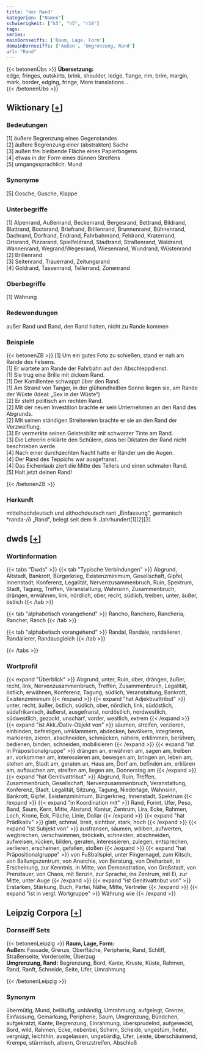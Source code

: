 ```yaml
---
title: "der Rand"
kategorien: ["Nomen"]
schwierigkeit: ["k5", "h5", "r10"]
tags:
series:
mainDornseiffs: ['Raum, Lage, Form']
domainDornseiffs: ['Außen', 'Umgrenzung, Rand']
url: "Rand"
---
```


{{< betonenÜbs >}}
**Übersetzung:**  
edge, fringes, outskirts, brink, shoulder, ledge, flange, rim, brim, margin, mark, border, edging, fringe, More translations...  
{{< /betonenÜbs >}}

## Wiktionary [[+](https://de.wiktionary.org/wiki/Rand)]

### Bedeutungen
[1] äußere Begrenzung eines Gegenstandes  
[2] äußere Begrenzung einer (abstrakten) Sache  
[3] außen frei bleibende Fläche eines Papierbogens  
[4] etwas in der Form eines dünnen Streifens  
[5] umgangssprachlich: Mund  

### Synonyme
[5] Gosche, Gusche, Klappe  

### Unterbegriffe
[1] Alpenrand, Außenrand, Beckenrand, Bergesrand, Bettrand, Bildrand, Blattrand, Bootsrand, Briefrand, Brillenrand, Brunnenrand, Bühnenrand, Dachrand, Dorfrand, Endrand, Fahrbahnrand, Feldrand, Kraterrand, Ortsrand, Pizzarand, Spielfeldrand, Stadtrand, Straßenrand, Waldrand, Wannenrand, Wegrand/Wegesrand, Wiesenrand, Wundrand, Wüstenrand  
[2] Brillenrand  
[3] Seitenrand, Trauerrand, Zeitungsrand  
[4] Goldrand, Tassenrand, Tellerrand, Zonenrand  

### Oberbegriffe
[1] Währung  

### Redewendungen
außer Rand und Band, den Rand halten, nicht zu Rande kommen  

### Beispiele
{{< betonenZB >}}
[1] Um ein gutes Foto zu schießen, stand er nah am Rande des Felsens.  
[1] Er wartete am Rande der Fahrbahn auf den Abschleppdienst.  
[1] Sie trug eine Brille mit dickem Rand.  
[1] Der Kamillentee schwappt über den Rand.  
[1] Am Strand von Tanger, in der glühendheißen Sonne liegen sie, am Rande der Wüste (Ideal: „Sex in der Wüste“)  
[2] Er steht politisch am rechten Rand.  
[2] Mit der neuen Investition brachte er sein Unternehmen an den Rand des Abgrunds.  
[2] Mit seinen ständigen Streitereien brachte er sie an den Rand der Verzweiflung.  
[3] Er vermerkte seinen Geistesblitz mit schwarzer Tinte am Rand.  
[3] Die Lehrerin erklärte den Schülern, dass bei Diktaten der Rand nicht beschrieben werde.  
[4] Nach einer durchzechten Nacht hatte er Ränder um die Augen.  
[4] Der Rand des Teppichs war ausgefranst.  
[4] Das Eichenlaub ziert die Mitte des Tellers und einen schmalen Rand.  
[5] Halt jetzt deinen Rand!  

{{< /betonenZB >}}
### Herkunft
mittelhochdeutsch und althochdeutsch rant „Einfassung“, germanisch *randa-/ō „Rand“, belegt seit dem 9. Jahrhundert[1][2][3]  



## dwds [[+](https://www.dwds.de/wb/Rand)]

### Wortinformation
{{< tabs "Dwds" >}}
{{< tab "Typische Verbindungen" >}}
Abgrund, Altstadt, Bankrott, Bürgerkrieg, Existenzminimum, Gesellschaft, Gipfel, Innenstadt, Konferenz, Legalität, Nervenzusammenbruch, Ruin, Spektrum, Stadt, Tagung, Treffen, Veranstaltung, Wahnsinn, Zusammenbruch, drängen, erwähnen, link, nördlich, ober, recht, südlich, treiben, unter, äußer, östlich
{{< /tab >}}

{{< tab "alphabetisch vorangehend" >}}
Rancho, Ranchero, Rancheria, Rancher, Ranch
{{< /tab >}}

{{< tab "alphabetisch vorangehend" >}}
Randal, Randale, randalieren, Randalierer, Randausgleich
{{< /tab >}}

{{< /tabs >}}

### Wortprofil
{{< expand "Überblick" >}} Abgrund, unter, Ruin, ober, drängen, äußer, recht, link, Nervenzusammenbruch, Treffen, Zusammenbruch, Legalität, östlich, erwähnen, Konferenz, Tagung, südlich, Veranstaltung, Bankrott, Existenzminimum {{< /expand >}}
{{< expand "hat Adjektivattribut" >}} unter, recht, äußer, östlich, südlich, ober, nördlich, link, südöstlich, südafrikanisch, äußerst, ausgefranst, nordöstlich, nordwestlich, südwestlich, gezackt, unscharf, vorder, westlich, extrem {{< /expand >}}
{{< expand "ist Akk./Dativ-Objekt von" >}} säumen, streifen, verzieren, einbinden, befestigen, umklammern, abdecken, bevölkern, integrieren, markieren, zieren, abschneiden, schmücken, nähern, erklimmen, berühren, bedienen, binden, schneiden, mobilisieren {{< /expand >}}
{{< expand "ist in Präpositionalgruppe" >}} drängen an, erwähnen am, sagen am, treiben an, vorkommen am, interessieren am, bewegen am, bringen an, leben am, stehen am, Stadt am, geraten an, Haus am, Dorf am, befinden am, erklären am, auftauchen am, streifen am, liegen am, Donnerstag am {{< /expand >}}
{{< expand "hat Genitivattribut" >}} Abgrund, Ruin, Treffen, Zusammenbruch, Gesellschaft, Nervenzusammenbruch, Veranstaltung, Konferenz, Stadt, Legalität, Sitzung, Tagung, Niederlage, Wahnsinn, Bankrott, Gipfel, Existenzminimum, Bürgerkrieg, Innenstadt, Spektrum {{< /expand >}}
{{< expand "in Koordination mit" >}} Rand, Forint, Ufer, Peso, Band, Saum, Kern, Mitte, Abstand, Kontur, Zentrum, Lira, Ecke, Rahmen, Loch, Krone, Eck, Fläche, Linie, Dollar {{< /expand >}}
{{< expand "hat Prädikativ" >}} glatt, schmal, breit, sichtbar, stark, hoch {{< /expand >}}
{{< expand "ist Subjekt von" >}} ausfransen, säumen, wölben, aufwerten, wegbrechen, verschwimmen, bröckeln, schneiden, abschneiden, aufweisen, rücken, bilden, geraten, interessieren, zulegen, entsprechen, verlieren, erscheinen, gefallen, stoßen {{< /expand >}}
{{< expand "hat Präpositionalgruppe" >}} von Fußballspiel, unter Fingernagel, zum Kitsch, von Ballungszentrum, von Anarchie, von Beratung, von Dreharbeit, in Erscheinung, zur Kenntnis, in Mitte, von Demonstration, von Großstadt, von Prenzlauer, von Chaos, mit Benzin, zur Sprache, ins Zentrum, mit Ei, zur Mitte, unter Auge {{< /expand >}}
{{< expand "ist Genitivattribut von" >}} Erstarken, Stärkung, Buch, Partei, Nähe, Mitte, Vertreter {{< /expand >}}
{{< expand "ist in vergl. Wortgruppe" >}} Währung wie {{< /expand >}}

## Leipzig Corpora [[+](https://corpora.uni-leipzig.de/en/res?word=Rand&corpusId=deu_newscrawl-public_2018)]

### Dornseiff Sets
{{< betonenLeipzig >}}
**Raum, Lage, Form:**  
**Außen:** Fassade, Grenze, Oberfläche, Peripherie, Rand, Schliff, Straßenseite, Vorderseite, Überzug  
**Umgrenzung, Rand:** Begrenzung, Bord, Kante, Kruste, Küste, Rahmen, Rand, Ranft, Schneide, Seite, Ufer, Umrahmung  

{{< /betonenLeipzig >}}

### Synonym
übermütig, Mund, beiläufig, unbändig, Umrahmung, aufgelegt, Grenze, Einfassung, Gemarkung, Peripherie, Saum, Umgrenzung, Bündchen, aufgekratzt, Kante, Begrenzung, Einrahmung, übersprudelnd, aufgeweckt, Bord, wild, Rahmen, Ecke, nebenbei, Schirm, Scheide, ungestüm, heiter, vergnügt, leichthin, ausgelassen, ungebärdig, Ufer, Leiste, überschäumend, Krempe, stürmisch, albern, Grenzstreifen, Abschluß

